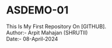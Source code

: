 # ASDEMO-01
This Is My First Repository On [GITHUB].
<br>
Author:- Arpit Mahajan (SHRUTII)
<br>
Date:- 08-April-2024 
